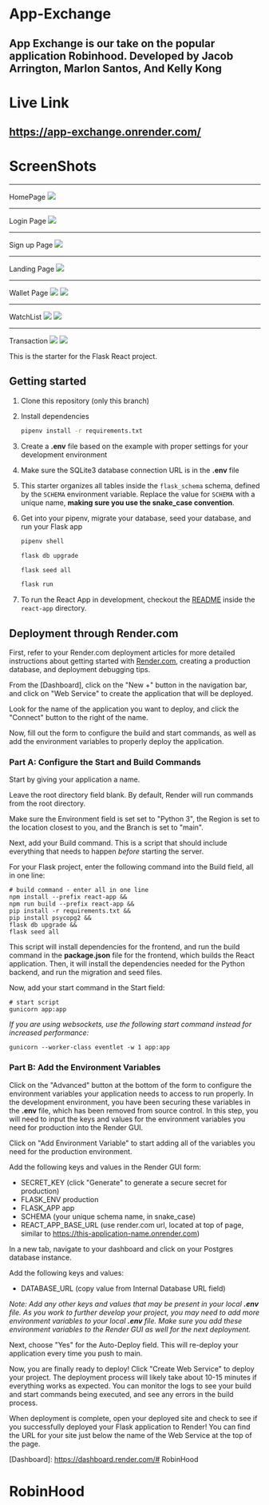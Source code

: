 # App-Exchange
App Exchange is our take on the popular application Robinhood. Developed by Jacob Arrington, Marlon Santos, And Kelly Kong
---
# Live Link
https://app-exchange.onrender.com/
---
# ScreenShots
---

HomePage
![](https://res.cloudinary.com/dip4w3xmy/image/upload/v1694647298/Screen_Shot_2023-09-13_at_7.21.22_PM_vf24lj.png)

---
Login Page
![](https://res.cloudinary.com/dip4w3xmy/image/upload/v1694647364/Screen_Shot_2023-09-13_at_7.22.24_PM_yuihar.png)

---
Sign up Page
![](https://res.cloudinary.com/dip4w3xmy/image/upload/v1694647441/Screen_Shot_2023-09-13_at_7.23.51_PM_ewqxcq.png)

---
Landing Page
![](https://res.cloudinary.com/dip4w3xmy/image/upload/v1694647692/Screen_Shot_2023-09-13_at_7.27.47_PM_qojuu7.png)

---
Wallet Page
![](https://res.cloudinary.com/dip4w3xmy/image/upload/v1694647771/Screen_Shot_2023-09-13_at_7.29.20_PM_nsbflm.png)
![](https://res.cloudinary.com/dip4w3xmy/image/upload/v1694647833/Screen_Shot_2023-09-13_at_7.30.20_PM_uvtdb8.png)

---
WatchList
![](https://res.cloudinary.com/dip4w3xmy/image/upload/v1694647913/Screen_Shot_2023-09-13_at_7.31.39_PM_bhv5vh.png)
![](https://res.cloudinary.com/dip4w3xmy/image/upload/v1694647913/Screen_Shot_2023-09-13_at_7.31.39_PM_bhv5vh.png)

---
Transaction
![](https://res.cloudinary.com/dip4w3xmy/image/upload/v1694648067/Screen_Shot_2023-09-13_at_7.34.16_PM_wkhby1.png)
![](https://res.cloudinary.com/dip4w3xmy/image/upload/v1694648119/Screen_Shot_2023-09-13_at_7.35.05_PM_oojfwn.png)


This is the starter for the Flask React project.

## Getting started
1. Clone this repository (only this branch)

2. Install dependencies

      ```bash
      pipenv install -r requirements.txt
      ```

3. Create a **.env** file based on the example with proper settings for your
   development environment

4. Make sure the SQLite3 database connection URL is in the **.env** file

5. This starter organizes all tables inside the `flask_schema` schema, defined
   by the `SCHEMA` environment variable.  Replace the value for
   `SCHEMA` with a unique name, **making sure you use the snake_case
   convention**.

6. Get into your pipenv, migrate your database, seed your database, and run your Flask app

   ```bash
   pipenv shell
   ```

   ```bash
   flask db upgrade
   ```

   ```bash
   flask seed all
   ```

   ```bash
   flask run
   ```

7. To run the React App in development, checkout the [README](./react-app/README.md) inside the `react-app` directory.


## Deployment through Render.com

First, refer to your Render.com deployment articles for more detailed
instructions about getting started with [Render.com], creating a production
database, and deployment debugging tips.

From the [Dashboard], click on the "New +" button in the navigation bar, and
click on "Web Service" to create the application that will be deployed.

Look for the name of the application you want to deploy, and click the "Connect"
button to the right of the name.

Now, fill out the form to configure the build and start commands, as well as add
the environment variables to properly deploy the application.

### Part A: Configure the Start and Build Commands

Start by giving your application a name.

Leave the root directory field blank. By default, Render will run commands from
the root directory.

Make sure the Environment field is set set to "Python 3", the Region is set to
the location closest to you, and the Branch is set to "main".

Next, add your Build command. This is a script that should include everything
that needs to happen _before_ starting the server.

For your Flask project, enter the following command into the Build field, all in
one line:

```shell
# build command - enter all in one line
npm install --prefix react-app &&
npm run build --prefix react-app &&
pip install -r requirements.txt &&
pip install psycopg2 &&
flask db upgrade &&
flask seed all
```

This script will install dependencies for the frontend, and run the build
command in the __package.json__ file for the frontend, which builds the React
application. Then, it will install the dependencies needed for the Python
backend, and run the migration and seed files.

Now, add your start command in the Start field:

```shell
# start script
gunicorn app:app
```

_If you are using websockets, use the following start command instead for increased performance:_

`gunicorn --worker-class eventlet -w 1 app:app`

### Part B: Add the Environment Variables

Click on the "Advanced" button at the bottom of the form to configure the
environment variables your application needs to access to run properly. In the
development environment, you have been securing these variables in the __.env__
file, which has been removed from source control. In this step, you will need to
input the keys and values for the environment variables you need for production
into the Render GUI.

Click on "Add Environment Variable" to start adding all of the variables you
need for the production environment.

Add the following keys and values in the Render GUI form:

- SECRET_KEY (click "Generate" to generate a secure secret for production)
- FLASK_ENV production
- FLASK_APP app
- SCHEMA (your unique schema name, in snake_case)
- REACT_APP_BASE_URL (use render.com url, located at top of page, similar to
  https://this-application-name.onrender.com)

In a new tab, navigate to your dashboard and click on your Postgres database
instance.

Add the following keys and values:

- DATABASE_URL (copy value from Internal Database URL field)

_Note: Add any other keys and values that may be present in your local __.env__
file. As you work to further develop your project, you may need to add more
environment variables to your local __.env__ file. Make sure you add these
environment variables to the Render GUI as well for the next deployment._

Next, choose "Yes" for the Auto-Deploy field. This will re-deploy your
application every time you push to main.

Now, you are finally ready to deploy! Click "Create Web Service" to deploy your
project. The deployment process will likely take about 10-15 minutes if
everything works as expected. You can monitor the logs to see your build and
start commands being executed, and see any errors in the build process.

When deployment is complete, open your deployed site and check to see if you
successfully deployed your Flask application to Render! You can find the URL for
your site just below the name of the Web Service at the top of the page.

[Render.com]: https://render.com/
[Dashboard]: https://dashboard.render.com/# RobinHood
# RobinHood
